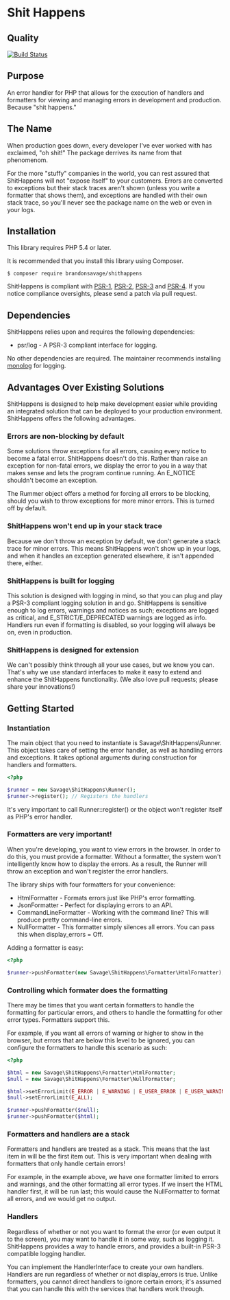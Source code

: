 # Shit Happens

## Quality

[![Build Status](https://travis-ci.org/brandonsavage/shithappens.svg?branch=master)](https://travis-ci.org/brandonsavage/shithappens)


## Purpose
An error handler for PHP that allows for the execution of handlers and formatters for viewing and managing errors in
development and production. Because "shit happens."

## The Name

When production goes down, every developer I've ever worked with has exclaimed, "oh shit!" The package derrives its name from that phenomenom.

For the more "stuffy" companies in the world, you can rest assured that ShitHappens will not "expose itself" to your customers. Errors are converted to exceptions but their stack traces aren't shown (unless you write a formatter that shows them), and exceptions are handled with their own stack trace, so you'll never see the package name on the web or even in your logs. 

## Installation

This library requires PHP 5.4 or later.

It is recommended that you install this library using Composer.

```
$ composer require brandonsavage/shithappens
```

ShitHappens is compliant with [PSR-1][], [PSR-2][], [PSR-3][] and [PSR-4][]. If you notice compliance oversights, please
send a patch via pull request.

[PSR-1]: https://github.com/php-fig/fig-standards/blob/master/accepted/PSR-1-basic-coding-standard.md
[PSR-2]: https://github.com/php-fig/fig-standards/blob/master/accepted/PSR-2-coding-style-guide.md
[PSR-3]: https://github.com/php-fig/fig-standards/blob/master/accepted/PSR-3-logger-interface.md
[PSR-4]: https://github.com/php-fig/fig-standards/blob/master/accepted/PSR-4-autoloader.md

## Dependencies

ShitHappens relies upon and requires the following dependencies:

* psr/log - A PSR-3 compliant interface for logging.

No other dependencies are required. The maintainer recommends installing [monolog][] for logging.

[monolog]: https://github.com/Seldaek/monolog

## Advantages Over Existing Solutions

ShitHappens is designed to help make development easier while providing an integrated solution that can be deployed to
your production environment. ShitHappens offers the following advantages.

### Errors are non-blocking by default

Some solutions throw exceptions for all errors, causing every notice to become a fatal error. ShitHappens doesn't do this.
Rather than raise an exception for non-fatal errors, we display the error to you in a way that makes sense and lets the
program continue running. An E_NOTICE shouldn't become an exception.

The Rummer object offers a method for forcing all errors to be blocking, should you wish to throw exceptions for more minor errors. This is turned off by default.

### ShitHappens won't end up in your stack trace

Because we don't throw an exception by default, we don't generate a stack trace for minor errors. This means ShitHappens won't show up in your logs, and when it handles an exception generated elsewhere, it isn't appended there, either.

### ShitHappens is built for logging

This solution is designed with logging in mind, so that you can plug and play a PSR-3 compliant logging solution in and
go. ShitHappens is sensitive enough to log errors, warnings and notices as such; exceptions are logged as critical, and
E_STRICT/E_DEPRECATED warnings are logged as info. Handlers run even if formatting is disabled, so your logging will
always be on, even in production.

### ShitHappens is designed for extension

We can't possibly think through all your use cases, but we know you can. That's why we use standard interfaces to make
it easy to extend and enhance the ShitHappens functionality. (We also love pull requests; please share your
innovations!)

## Getting Started

### Instantiation

The main object that you need to instantiate is Savage\ShitHappens\Runner. This object takes care of setting the error
handler, as well as handling errors and exceptions. It takes optional arguments during construction for handlers and
formatters.

```php
<?php

$runner = new Savage\ShitHappens\Runner();
$runner->register(); // Registers the handlers
```

It's very important to call Runner::register() or the object won't register itself as PHP's error handler.

### Formatters are very important!

When you're developing, you want to view errors in the browser. In order to do this, you must provide a formatter.
Without a formatter, the system won't intelligently know how to display the errors. As a result, the Runner will throw
an exception and won't register the error handlers.

The library ships with four formatters for your convenience:

* HtmlFormatter - Formats errors just like PHP's error formatting.
* JsonFormatter - Perfect for displaying errors to an API.
* CommandLineFormatter - Working with the command line? This will produce pretty command-line errors.
* NullFormatter - This formatter simply silences all errors. You can pass this when display_errors = Off.

Adding a formatter is easy:

```php
<?php

$runner->pushFormatter(new Savage\ShitHappens\Formatter\HtmlFormatter);
```

### Controlling which formater does the formatting

There may be times that you want certain formatters to handle the formatting for particular errors, and others to handle
the formatting for other error types. Formatters support this.

For example, if you want all errors of warning or higher to show in the browser, but errors that are below this level
to be ignored, you can configure the formatters to handle this scenario as such:

```php
<?php

$html = new Savage\ShitHappens\Formatter\HtmlFormatter;
$null = new Savage\ShitHappens\Formatter\NullFormatter;

$html->setErrorLimit(E_ERROR | E_WARNING | E_USER_ERROR | E_USER_WARNING);
$null->setErrorLimit(E_ALL);

$runner->pushFormatter($null);
$runner->pushFormatter($html);
```

### Formatters and handlers are a stack

Formatters and handlers are treated as a stack. This means that the last item in will be the first item out. This is
very important when dealing with formatters that only handle certain errors!

For example, in the example above, we have one formatter limited to errors and warnings, and the other formatting all
error types. If we insert the HTML handler first, it will be run last; this would cause the NullFormatter to format all
errors, and we would get no output.

### Handlers

Regardless of whether or not you want to format the error (or even output it to the screen), you may want to handle it
in some way, such as logging it. ShitHappens provides a way to handle errors, and provides a built-in PSR-3 compatible
logging handler.

You can implement the HandlerInterface to create your own handlers. Handlers are run regardless of whether or not
display_errors is true. Unlike formatters, you cannot direct handlers to ignore certain errors; it's assumed that you
can handle this with the services that handlers work through.

